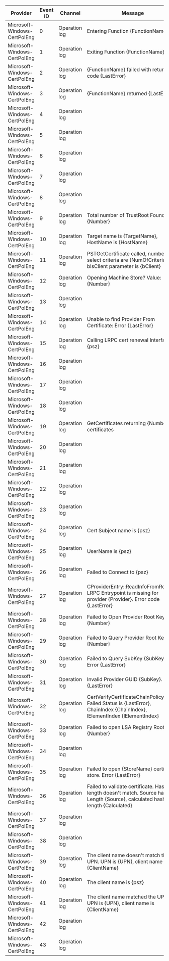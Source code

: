 Provider                      |  Event ID  |  Channel        |  Message
------------------------------|------------|-----------------|-----------------------------------------------------------------------------------------------------------------------------
Microsoft-Windows-CertPolEng  |  0         |  Operation log  |  Entering Function {FunctionName}
Microsoft-Windows-CertPolEng  |  1         |  Operation log  |  Exiting Function {FunctionName}
Microsoft-Windows-CertPolEng  |  2         |  Operation log  |  {FunctionName} failed with return code {LastError}
Microsoft-Windows-CertPolEng  |  3         |  Operation log  |  {FunctionName} returned {LastError}
Microsoft-Windows-CertPolEng  |  4         |  Operation log  |
Microsoft-Windows-CertPolEng  |  5         |  Operation log  |
Microsoft-Windows-CertPolEng  |  6         |  Operation log  |
Microsoft-Windows-CertPolEng  |  7         |  Operation log  |
Microsoft-Windows-CertPolEng  |  8         |  Operation log  |
Microsoft-Windows-CertPolEng  |  9         |  Operation log  |  Total number of TrustRoot Found {Number}
Microsoft-Windows-CertPolEng  |  10        |  Operation log  |  Target name is {TargetName}, HostName is {HostName}
Microsoft-Windows-CertPolEng  |  11        |  Operation log  |  PSTGetCertificate called, number of select criteria are {NumOfCriteria}, bIsClient parameter is {bClient}
Microsoft-Windows-CertPolEng  |  12        |  Operation log  |  Opening Machine Store? Value: {Number}
Microsoft-Windows-CertPolEng  |  13        |  Operation log  |
Microsoft-Windows-CertPolEng  |  14        |  Operation log  |  Unable to find Provider From Certificate: Error {LastError}
Microsoft-Windows-CertPolEng  |  15        |  Operation log  |  Calling LRPC cert renewal Interface {psz}
Microsoft-Windows-CertPolEng  |  16        |  Operation log  |
Microsoft-Windows-CertPolEng  |  17        |  Operation log  |
Microsoft-Windows-CertPolEng  |  18        |  Operation log  |
Microsoft-Windows-CertPolEng  |  19        |  Operation log  |  GetCertificates returning {Number} certificates
Microsoft-Windows-CertPolEng  |  20        |  Operation log  |
Microsoft-Windows-CertPolEng  |  21        |  Operation log  |
Microsoft-Windows-CertPolEng  |  22        |  Operation log  |
Microsoft-Windows-CertPolEng  |  23        |  Operation log  |
Microsoft-Windows-CertPolEng  |  24        |  Operation log  |  Cert Subject name is {psz}
Microsoft-Windows-CertPolEng  |  25        |  Operation log  |  UserName is {psz}
Microsoft-Windows-CertPolEng  |  26        |  Operation log  |  Failed to Connect to {psz}
Microsoft-Windows-CertPolEng  |  27        |  Operation log  |  CProviderEntry::ReadInfoFromRegistry LRPC Entrypoint is missing for provider {Provider}. Error code {LastError}
Microsoft-Windows-CertPolEng  |  28        |  Operation log  |  Failed to Open Provider Root Key {Number}
Microsoft-Windows-CertPolEng  |  29        |  Operation log  |  Failed to Query Provider Root Key {Number}
Microsoft-Windows-CertPolEng  |  30        |  Operation log  |  Failed to Query SubKey {SubKey}, Error {LastError}
Microsoft-Windows-CertPolEng  |  31        |  Operation log  |  Invalid Provider GUID {SubKey}. {LastError}
Microsoft-Windows-CertPolEng  |  32        |  Operation log  |  CertVerifyCertificateChainPolicy Failed Status is {LastError}, ChainIndex {ChainIndex}, lElementIndex {lElementIndex}
Microsoft-Windows-CertPolEng  |  33        |  Operation log  |  Failed to open LSA Registry Root Key {Number}
Microsoft-Windows-CertPolEng  |  34        |  Operation log  |
Microsoft-Windows-CertPolEng  |  35        |  Operation log  |  Failed to open {StoreName} certificate store. Error {LastError}
Microsoft-Windows-CertPolEng  |  36        |  Operation log  |  Failed to validate certificate. Hash length doesn't match. Source hash Length {Source}, calculated hash length {Calculated}
Microsoft-Windows-CertPolEng  |  37        |  Operation log  |
Microsoft-Windows-CertPolEng  |  38        |  Operation log  |
Microsoft-Windows-CertPolEng  |  39        |  Operation log  |  The client name doesn't match the UPN. UPN is {UPN}, client name is {ClientName}
Microsoft-Windows-CertPolEng  |  40        |  Operation log  |  The client name is {psz}
Microsoft-Windows-CertPolEng  |  41        |  Operation log  |  The client name matched the UPN. UPN is {UPN}, client name is {ClientName}
Microsoft-Windows-CertPolEng  |  42        |  Operation log  |
Microsoft-Windows-CertPolEng  |  43        |  Operation log  |